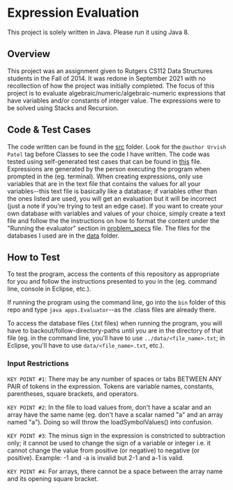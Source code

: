# Expression Evaluation

This project is solely written in Java. Please run it using Java 8.

## Overview

This project was an assignment given to Rutgers CS112 Data Structures students in the Fall of 2014. 
It was redone in September 2021 with no recollection
of how the project was initially completed. The focus of this project is to evaluate algebraic/numeric/algebraic-numeric 
expressions that have variables and/or constants of integer value. The expressions were to be solved using Stacks and Recursion.

## Code & Test Cases

The code written can be found in the [src](https://github.com/urvishp13/Expression-Evaluation/tree/main/src) folder. Look for the 
`@author Urvish Patel` tag before Classes to see the code I have written.
The code was tested using self-generated test cases that can be found in [this](https://github.com/urvishp13/Expression-Evaluation/blob/main/docs/testcases.md) 
file. Expressions are generated by the person
executing the program when prompted in the (eg. terminal). When creating expressions, only use variables 
that are in the text file that contains the values for all your variables--this text file is basically like a database; 
if variables other than the ones listed are used, you will
get an evaluation but it will be incorrect (just a note if you're trying to test an edge case). If you want to create your own database 
with variables and values of your choice, simply create a text file and follow the the instructions on 
how to format the content under the "Running the evaluator" section in [problem_specs](https://github.com/urvishp13/Expression-Evaluation/blob/main/docs/problem_specs.pdf) 
file. The files for the databases I used are in the [data](https://github.com/urvishp13/Expression-Evaluation/tree/main/data) folder. 

## How to Test

To test the program, access the contents of this repository as appropriate for you and follow the instructions presented to you in the 
(eg. command line, console in Eclipse, etc.). 

If running the program using the command line, go into the `bin` 
folder of this repo and type `java apps.Evaluator`--as the .class files are already there.

To access the database files (.txt files) when running the program, you will have to backout/follow-directory-paths until you are 
in the directory of that file (eg. in the command line, you'll have to use `../data/<file_name>.txt`; in Eclipse, you'll have to use 
`data/<file_name>.txt`, etc.).

### Input Restrictions

`KEY POINT #1`: There may be any number of spaces or tabs BETWEEN ANY PAIR of tokens in the expression. Tokens are variable names, constants, 
parentheses, square brackets, and operators.

`KEY POINT #2`: In the file to load values from, don't have a scalar and an array have the same name (eg.
don't have a scalar named "a" and an array named "a"). Doing so will throw the loadSymbolValues() into confusion.

`KEY POINT #3`: The minus sign in the expression is constricted to subtraction only; it cannot be used to change the 
sign of a variable or integer i.e. it cannot change the value from positive (or negative) to negative (or positive).
Example: -1 and -a is invalid but 2-1 and a-1 is valid.

`KEY POINT #4`: For arrays, there cannot be a space between the array name and its opening square bracket.